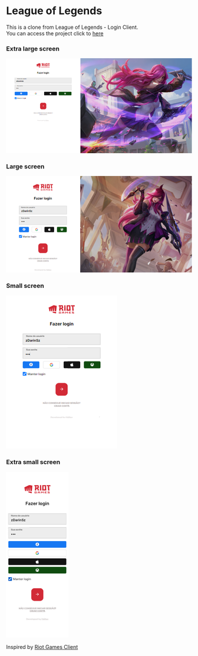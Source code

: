 # League of Legends

This is a clone from League of Legends - Login Client.  
You can access the project click to [here](https://league-of-legends-client-login.netlify.app/)

### Extra large screen
![](./docs/images/xl.png)

### Large screen
![](./docs/images/lg.png)

### Small screen
![](./docs/images/sm.png)

### Extra small screen
![](./docs/images/xs.png)

Inspired by [Riot Games Client](https://www.riotgames.com/en)
